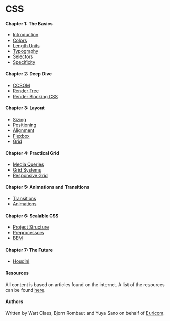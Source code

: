 <!-- <img src="./docs/mjr.png"> -->

# CSS

#### Chapter 1: The Basics

- [Introduction](docs/Chapter-1--The-Basics/1.1-Introduction.md)
- [Colors](docs/Chapter-1--The-Basics/1.2-Colors.md)
- [Length Units](docs/Chapter-1--The-Basics/1.3-Length-Units.md)
- [Typography](docs/Chapter-1--The-Basics/1.4-Typography.md)
- [Selectors](docs/Chapter-1--The-Basics/1.5-Selectors.md)
- [Specificity](docs/Chapter-1--The-Basics/1.6-Specificity.md)

#### Chapter 2: Deep Dive

- [CCSOM](docs/Chapter-2--Deep-Dive/2.1-DOM-and-CSSOM.md)
- [Render Tree](docs/Chapter-2--Deep-Dive/2.2-Render-Tree.md)
- [Render Blocking CSS](docs/Chapter-2--Deep-Dive/2.3-Render-Blocking-CSS.md)

#### Chapter 3: Layout

- [Sizing](docs/Chapter-3--Layout/3.1-Sizing.md)
- [Positioning](docs/Chapter-3--Layout/3.2-Positioning.md)
- [Alignment](docs/Chapter-3--Layout/3.3-Alignment.md)
- [Flexbox](docs/Chapter-3--Layout/3.4-Flexbox.md)
- [Grid](docs/Chapter-3--Layout/3.5-Grid.md)

#### Chapter 4: Practical Grid

- [Media Queries](docs/Chapter-4--Practical-Grids/4.1-Media-Queries.md)
- [Grid Systems](docs/Chapter-4--Practical-Grids/4.2-Grid-Systems.md)
- [Responsive Grid](docs/Chapter-4--Practical-Grids/4.3-Responsive-Grid.md)

#### Chapter 5: Animations and Transitions

- [Transitions](docs/Chapter-5--Animations-and-Transitions/5.1-Transitions.md)
- [Animations](docs/Chapter-5--Animations-and-Transitions/5.2-Animations.md)

#### Chapter 6: Scalable CSS

- [Project Structure](docs/Chapter-6--Scalable-CSS/6.1-Project-Structure.md)
- [Preprocessors](docs/Chapter-6--Scalable-CSS/6.2-Preprocessors.md)
- [BEM](docs/Chapter-6--Scalable-CSS/6.3-BEM.md)

#### Chapter 7: The Future

- [Houdini](docs/Chapter-7-The-Future/7.1-Houdini.md)

#### Resources

All content is based on articles found on the internet. A list of the resources can be found [here](./docs/resources.md).

#### Authors

Written by Wart Claes, Bjorn Rombaut and Yuya Sano on behalf of [Euricom](http://www.euri.com).

